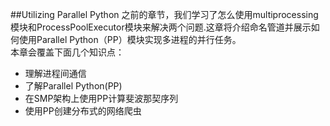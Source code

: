 ##Utilizing Parallel Python
之前的章节，我们学习了怎么使用multiprocessing模块和ProcessPoolExecutor模块来解决两个问题.这章将介绍命名管道并展示如何使用Parallel Python（PP）模块实现多进程的并行任务。       
本章会覆盖下面几个知识点：    
*   理解进程间通信
*   了解Parallel Python(PP)
*   在SMP架构上使用PP计算斐波那契序列
*   使用PP创建分布式的网络爬虫
